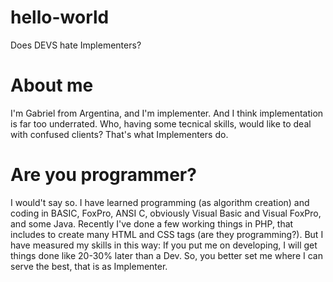 # hello-world
Does DEVS hate Implementers?

# About me
I'm Gabriel from Argentina, and I'm implementer. And I think implementation is far too underrated. Who, having some tecnical skills, would like to deal with confused clients? That's what Implementers do.

# Are you programmer?
I would't say so. I have learned programming (as algorithm creation) and coding in BASIC, FoxPro, ANSI C, obviously Visual Basic and Visual FoxPro, and some Java. Recently I've done a few working things in PHP, that includes to create many HTML and CSS tags (are they programming?). But I have measured my skills in this way: If you put me on developing, I will get things done like 20-30% later than a Dev. So, you better set me where I can serve the best, that is as Implementer.
